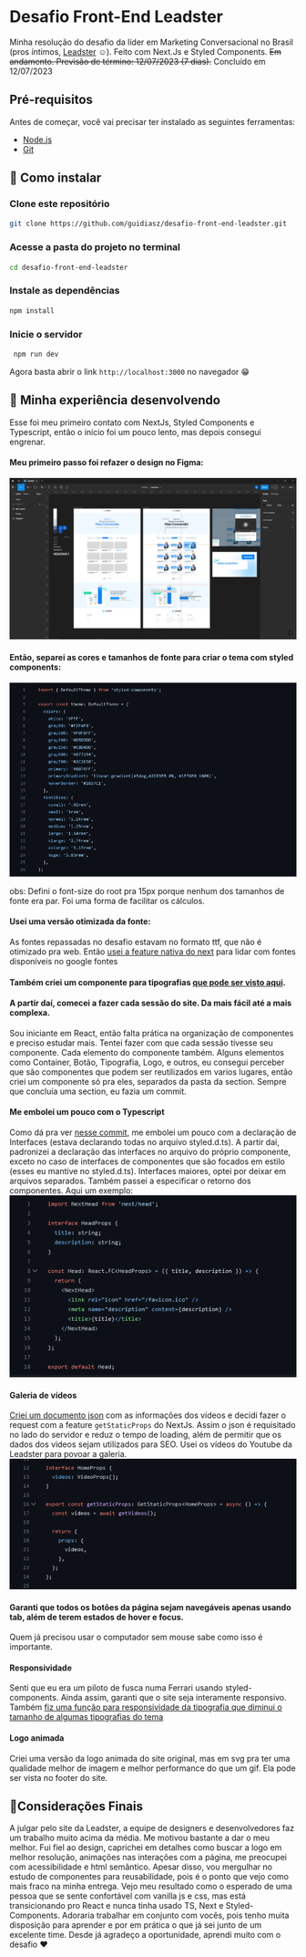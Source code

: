 # Desafio Front-End Leadster

Minha resolução do desafio da líder em Marketing Conversacional no Brasil (pros íntimos, [Leadster](https://leadster.com.br/) ☺️). Feito com Next.Js e Styled Components. ~~Em andamento. Previsão de término: 12/07/2023 (7 dias).~~ Concluído em 12/07/2023

## Pré-requisitos

Antes de começar, você vai precisar ter instalado as seguintes ferramentas:

- [Node.js](https://nodejs.org/en/)
- [Git](https://git-scm.com)

## 🚀 Como instalar

### Clone este repositório

```bash
git clone https://github.com/guidiasz/desafio-front-end-leadster.git
```

### Acesse a pasta do projeto no terminal

```bash
cd desafio-front-end-leadster
```

### Instale as dependências

```bash
npm install
```

### Inicie o servidor

```bash
 npm run dev
```

Agora basta abrir o link `http://localhost:3000` no navegador 😁

## 🧠 Minha experiência desenvolvendo

Esse foi meu primeiro contato com NextJs, Styled Components e Typescript, então o início foi um pouco lento, mas depois consegui engrenar.

#### Meu primeiro passo foi refazer o design no Figma:

<img src="./.github/figma.png">

#### Então, separei as cores e tamanhos de fonte para criar o tema com styled components:

<img src="./.github/theme.png">

obs: Defini o font-size do root pra 15px porque nenhum dos tamanhos de fonte era par. Foi uma forma de facilitar os cálculos.<br>

#### Usei uma versão otimizada da fonte:

As fontes repassadas no desafio estavam no formato ttf, que não é otimizado pra web. Então [usei a feature nativa do next](https://nextjs.org/docs/pages/building-your-application/optimizing/fonts) para lidar com fontes disponíveis no google fontes

#### Também criei um componente para tipografias [que pode ser visto aqui](https://github.com/guidiasz/desafio-front-end-leadster/tree/master/src/components/Typography).

#### A partir daí, comecei a fazer cada sessão do site. Da mais fácil até a mais complexa.

Sou iniciante em React, então falta prática na organização de componentes e preciso estudar mais. Tentei fazer com que cada sessão tivesse seu componente. Cada elemento do componente também. Alguns elementos como Container, Botão, Tipografia, Logo, e outros, eu consegui perceber que são componentes que podem ser reutilizados em varios lugares, então criei um componente só pra eles, separados da pasta da section. Sempre que concluía uma section, eu fazia um commit.

#### Me embolei um pouco com o Typescript

Como dá pra ver [nesse commit](https://github.com/guidiasz/desafio-front-end-leadster/commit/ed4e8b0324ef9f5e139d76c182c6c19907111f22), me embolei um pouco com a declaração de Interfaces (estava declarando todas no arquivo styled.d.ts). A partir dai, padronizei a declaração das interfaces no arquivo do próprio componente, exceto no caso de interfaces de componentes que são focados em estilo (esses eu mantive no styled.d.ts). Interfaces maiores, optei por deixar em arquivos separados. Também passei a especificar o retorno dos componentes. Aqui um exemplo:
<img src="./.github/componente-ts.png">

#### Galeria de vídeos

[Criei um documento json](https://github.com/guidiasz/desafio-front-end-leadster/blob/master/public/videos.json) com as informações dos vídeos e decidi fazer o request com a feature `getStaticProps` do NextJs. Assim o json é requisitado no lado do servidor e reduz o tempo de loading, além de permitir que os dados dos videos sejam utilizados para SEO. Usei os vídeos do Youtube da Leadster para povoar a galeria.
<img src="./.github/getStaticProps.png">

#### Garanti que todos os botões da página sejam navegáveis apenas usando tab, além de terem estados de hover e focus.

Quem já precisou usar o computador sem mouse sabe como isso é importante.

#### Responsividade

Senti que eu era um piloto de fusca numa Ferrari usando styled-components. Ainda assim, garanti que o site seja interamente responsivo. Também [fiz uma função para responsividade da tipografia que diminui o tamanho de algumas tipografias do tema](https://github.com/guidiasz/desafio-front-end-leadster/blob/master/src/components/Typography/styles.ts)

#### Logo animada

Criei uma versão da logo animada do site original, mas em svg pra ter uma qualidade melhor de imagem e melhor performance do que um gif. Ela pode ser vista no footer do site.

## 📝Considerações Finais

A julgar pelo site da Leadster, a equipe de designers e desenvolvedores faz um trabalho muito acima da média. Me motivou bastante a dar o meu melhor. Fui fiel ao design, caprichei em detalhes como buscar a logo em melhor resolução, animações nas interações com a página, me preocupei com acessibilidade e html semântico. Apesar disso, vou mergulhar no estudo de componentes para reusabilidade, pois é o ponto que vejo como mais fraco na minha entrega. Vejo meu resultado como o esperado de uma pessoa que se sente confortável com vanilla js e css, mas está transicionando pro React e nunca tinha usado TS, Next e Styled-Components. Adoraria trabalhar em conjunto com vocês, pois tenho muita disposição para aprender e por em prática o que já sei junto de um excelente time. Desde já agradeço a oportunidade, aprendi muito com o desafio ♥
